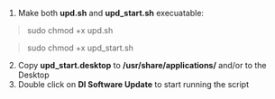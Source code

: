 1. Make both **upd.sh** and **upd_start.sh** execuatable:

  > sudo chmod +x upd.sh

  > sudo chmod +x upd_start.sh

2. Copy **upd_start.desktop** to **/usr/share/applications/** and/or to the Desktop
3. Double click on **DI Software Update** to start running the script


